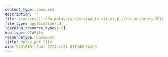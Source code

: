 ```yaml
---
content_type: resource
description: ''
file: /courses/11-384-malaysia-sustainable-cities-practicum-spring-2018/9491818f8a4f1724c23f017645d2ccb3_2cPGZ4H67Ek.pdf
file_type: application/pdf
learning_resource_types: []
ocw_type: OCWFile
resourcetype: Document
title: 3play pdf file
uid: 9491818f-8a4f-1724-c23f-017645d2ccb3
---
```

